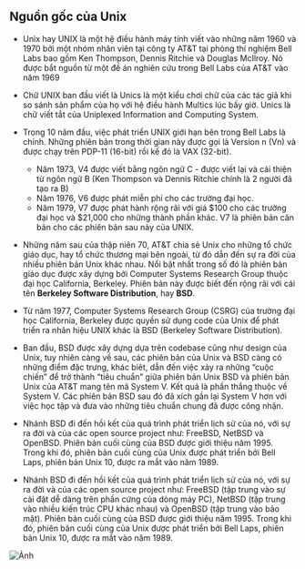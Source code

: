 ## Nguồn gốc của Unix

- Unix hay UNIX là một hệ điều hành máy tính viết vào những năm 1960 và 1970 bởi một nhóm nhân viên tại công ty AT&T tại phòng thí nghiệm Bell Labs bao gồm Ken Thompson, Dennis Ritchie và Douglas McIlroy. Nó được bắt nguồn từ một đề án nghiên cứu trong Bell Labs của AT&T vào năm 1969

- Chữ UNIX ban đầu viết là Unics là một kiểu chơi chữ của các tác giả khi so sánh sản phẩm của họ với hệ điều hành Multics lúc bấy giờ. Unics là chữ viết tắt của Uniplexed Information and Computing System.

- Trong 10 năm đầu, việc phát triển UNIX giới hạn bên trong Bell Labs là chính. Những phiên bản trong thời gian này được gọi là Version n (Vn) và được chạy trên PDP-11 (16-bit) rồi kế đó là VAX (32-bit).
	- Năm 1973, V4 được viết bằng ngôn ngữ C - được viết lại và cải thiện từ ngôn ngữ B (Ken Thompson và Dennis Ritchie chính là 2 người đã tạo ra B)
	- Năm 1976, V6 được phát miễn phí cho các trường đại học.
	- Năm 1979, V7 được phát hành rộng rãi với giá $100 cho các trường đại học và $21,000 cho những thành phần khác. V7 là phiên bản căn bản cho các phiên bản sau này của UNIX.

- Những năm sau của thập niên 70, AT&T chia sẻ Unix cho những tổ chức giáo dục, hay tổ chức thương mại bên ngoài, từ đó dẫn đến sự ra đời của nhiều phiên bản Unix khác nhau. Nổi bật nhất trong số đó là phiên bản giáo dục được xây dựng bởi Computer Systems Research Group thuộc đại học California, Berkeley. Phiên bản này được biết đến rộng rãi với cái tên **Berkeley Software Distribution**, hay **BSD**.

- Từ năm 1977, Computer Systems Research Group (CSRG) của trường đại học California, Berkeley được quyền sử dụng code của Unix để phát triển ra nhãn hiệu UNIX khác là BSD (Berkeley Software Distribution).

- Ban đầu, BSD được xây dựng dựa trên codebase cũng như design của Unix, tuy nhiên càng về sau, các phiên bản của Unix và BSD càng có những điểm đặc trưng, khác biêt, dẫn đến việc xảy ra những “cuộc chiến” để trở thành “tiêu chuẩn” giữa phiên bản Unix BSD và phiên bản Unix của AT&T mang tên mã System V. Kết quả là phần thắng thuộc về System V. Các phiên bản BSD sau đó đã xích gần lại System V hơn với việc học tập và đưa vào những tiêu chuẩn chung đã được công nhận.

- Nhánh BSD đi đến hồi kết của quá trình phát triển lịch sử của nó, với sự ra đời và của các open source project như: FreeBSD, NetBSD và OpenBSD. Phiên bản cuối cùng của BSD được giới thiệu năm 1995. Trong khi đó, phiên bản cuối cùng của Unix được phát triển bởi Bell Laps, phiên bản Unix 10, được ra mắt vào năm 1989.

- Nhánh BSD đi đến hồi kết của quá trình phát triển lịch sử của nó, với sự ra đời và của các open source project như: FreeBSD (tập trung vào sự cài đặt dễ dàng trên phần cứng của dòng máy PC), NetBSD (tập trung vào nhiều kiến trúc CPU khác nhau) và OpenBSD (tập trung vào bảo mật). Phiên bản cuối cùng của BSD được giới thiệu năm 1995. Trong khi đó, phiên bản cuối cùng của Unix được phát triển bởi Bell Laps, phiên bản Unix 10, được ra mắt vào năm 1989.

![Ảnh](https://images.viblo.asia/9fdc05b1-a243-4e72-81d4-ab85a4572263.png)